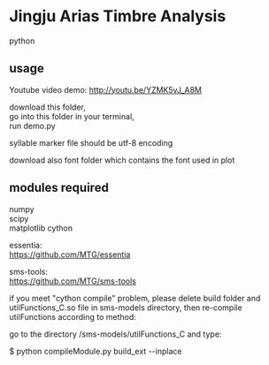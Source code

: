 # Jingju Arias Timbre Analysis
python

## usage
Youtube video demo: http://youtu.be/YZMK5vJ_A8M

download this folder,  
go into this folder in your terminal,  
run demo.py

syllable marker file should be utf-8 encoding

download also font folder which contains the font used in plot

## modules required
numpy  
scipy  
matplotlib
cython

essentia:  
https://github.com/MTG/essentia

sms-tools:  
https://github.com/MTG/sms-tools  

if you meet "cython compile" problem, please delete build folder and utilFunctions_C.so file in sms-models directory, then re-compile utilFunctions according to method:  

go to the directory /sms-models/utilFunctions_C and type:

$ python compileModule.py build_ext --inplace 
